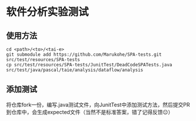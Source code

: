 # 软件分析实验测试

## 使用方法

```
cd <path>/<to>/<tai-e>
git submodule add https://github.com/Marukohe/SPA-tests.git src/test/resources/SPA-tests
cp src/test/resources/SPA-tests/JunitTest/DeadCodeSPATests.java src/test/java/pascal/taie/analysis/dataflow/analysis
```

## 添加测试

将仓库fork一份，编写.java测试文件，向JunitTest中添加测试方法，然后提交PR到仓库中，会生成expected文件（当然不是标准答案，错了记得反馈😐）
